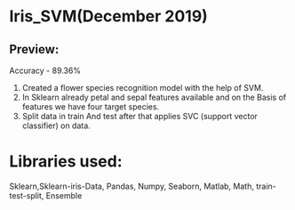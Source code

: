 # Iris_SVM(December 2019)

## Preview:
Accuracy - 89.36%
1. Created a flower species recognition model with the help of SVM. 
2. In Sklearn already petal and sepal features available and on the Basis of features we have four target
species. 
3. Split data in train And test after that applies SVC (support vector classifier) on data.

# Libraries used: 
Sklearn,Sklearn-iris-Data, Pandas, Numpy, Seaborn, Matlab, Math, train-test-split, Ensemble
